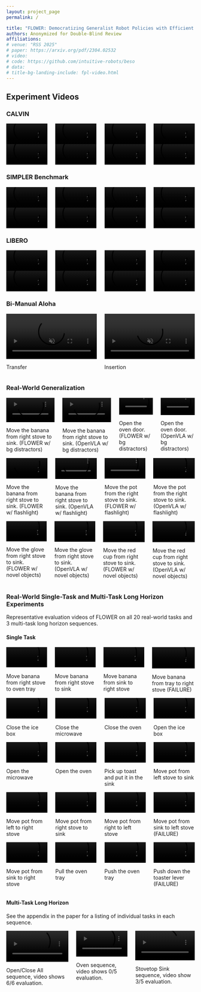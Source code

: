 ```yaml
---
layout: project_page
permalink: /

title: "FLOWER: Democratizing Generalist Robot Policies with Efficient Vision-Language-Action Flow Policies"
authors: Anonymized for Double-Blind Review
affiliations:
# venue: "RSS 2025"
# paper: https://arxiv.org/pdf/2304.02532
# video:
# code: https://github.com/intuitive-robots/beso
# data:
# title-bg-landing-include: fpl-video.html
---
```


## Experiment Videos

### CALVIN

<div class="columns is-full is-centered has-text-centered">
    <div class="column is-four-fifths">
        <div class="column is-full columns is-centered">
            <div class="column is-one-quarter">
                <video width="100%" autoplay muted loop playsinline>
                    <source src="./static/video/fpl-vids/calvin/long_horizon_sequence_2_30000.mp4">
                </video>
            </div>
            <div class="column is-one-quarter">
                <video width="100%" autoplay muted loop playsinline>
                    <source src="./static/video/fpl-vids/calvin/long_horizon_sequence_1_30000.mp4">
                </video>
            </div>
            <div class="column is-one-quarter">
                <video width="100%" autoplay muted loop playsinline>
                    <source src="./static/video/fpl-vids/calvin/long_horizon_sequence_3_30000.mp4">
                </video>
            </div>
            <div class="column is-one-quarter">
                <video width="100%" autoplay muted loop playsinline>
                    <source src="./static/video/fpl-vids/calvin/long_horizon_sequence_0_30000.mp4">
                </video>
            </div>
        </div>
        <div class="column is-full columns is-centered">
            <div class="column is-one-quarter">
                <video width="100%" autoplay muted loop playsinline>
                    <source src="./static/video/fpl-vids/calvin/long_horizon_sequence_7_30000.mp4">
                </video>
            </div>
            <div class="column is-one-quarter">
                <video width="100%" autoplay muted loop playsinline>
                    <source src="./static/video/fpl-vids/calvin/long_horizon_sequence_5_30000.mp4">
                </video>
            </div>
            <div class="column is-one-quarter">
                <video width="100%" autoplay muted loop playsinline>
                    <source src="./static/video/fpl-vids/calvin/long_horizon_sequence_4_30000.mp4">
                </video>
            </div>
            <div class="column is-one-quarter">
                <video width="100%" autoplay muted loop playsinline>
                    <source src="./static/video/fpl-vids/calvin/long_horizon_sequence_6_30000.mp4">
                </video>
            </div>
        </div>
    </div>
</div>

<!-- | Train→Test          | Method          | 1     | 2     | 3     | 4     | 5     | Avg. Len.       |
|---------------------|-----------------|-------|-------|-------|-------|-------|----------------|
| **ABC→D**           | Diff-P-CNN      | 63.5% | 35.3% | 19.4% | 10.7% | 6.4%  | 1.35±0.05      |
|                     | MDT             | 63.1% | 42.9% | 24.7% | 15.1% | 9.1%  | 1.55           |
|                     | RoboFlamingo    | 82.4% | 61.9% | 46.6% | 33.1% | 23.5% | 2.47           |
|                     | GR-1            | 85.4% | 71.2% | 59.6% | 49.7% | 40.1% | 3.06           |
|                     | 3DDA            | 93.8% | 80.3% | 66.2% | 53.3% | 41.2% | 3.35           |
|                     | VPP             | 95.7% | 91.2% | 86.3% | 81.0% | 75.0% | 4.29           |
|                     | Seer            | 96.3% | 91.6% | 86.1% | 80.3% | 74.0% | 4.28           |
|                     | **FLOWER (ours)** | **99.3%** | **96.0%** | **90.3%** | **82.3%** | **75.5%** | **4.44±0.04** |
| **ABCD→D**          | Diff-P-CNN      | 86.3% | 72.7% | 60.1% | 51.2% | 41.7% | 3.16±0.06      |
|                     | RoboFlamingo    | 96.4% | 89.6% | 82.4% | 74.0% | 66.0% | 4.09           |
|                     | GR-1            | 94.9% | 89.6% | 84.4% | 78.9% | 73.1% | 4.21           |
|                     | MDT             | 98.6% | 95.8% | 91.6% | 86.2% | 80.1% | 4.52±0.02      |
|                     | **FLOWER (ours)** | **98.9%** | **96.7%** | **93.9%** | **90.2%** | **85.5%** | **4.62±0.03** |

**Table:** *Experimental Results for the CALVIN ABCD and ABC settings.*  -->

### SIMPLER Benchmark

<div class="columns is-full is-centered has-text-centered">
    <div class="column is-four-fifths">
        <div class="column is-full columns is-centered">
            <div class="column is-one-quarter">
                <video width="100%" autoplay muted loop playsinline>
                    <source src="./static/video/fpl-vids/fpl_vids_simpler/Baked_sc1_staging_objaverse_cabinet2_h870/arm_pd_ee_delta_pose_align_interpolate_by_planner_gripper_pd_joint_target_delta_pos_interpolate_by_planner/GraspSingleOpenedCokeCanInScene-v0_upright_True/rob_0.35_0.2_rot_0.000_-0.000_3.142_rgb_overlay_None/success_obj_-0.1775_0.2_n_lift_significant_69_consec_grasp_True_grasped_True.mp4">
                </video>
            </div>
            <div class="column is-one-quarter">
                <video width="100%" autoplay muted loop playsinline>
                    <source src="./static/video/fpl-vids/fpl_vids_simpler/bridge_table_1_v1/arm_pd_ee_target_delta_pose_align2_gripper_pd_joint_pos/PutSpoonOnTableClothInScene-v0/rob_0.147_0.028_rot_0.000_-0.000_3.142_rgb_overlay_bridge_real_eval_1/success_obj_episode_17_moved_correct_obj_True_moved_wrong_obj_False_is_src_obj_grasped_True_consecutive_grasp_True_src_on_target_True.mp4">
                </video>
            </div>
            <div class="column is-one-quarter">
                <video width="100%" autoplay muted loop playsinline>
                    <source src="./static/video/fpl-vids/fpl_vids_simpler/modern_bedroom_no_roof/arm_pd_ee_delta_pose_align_interpolate_by_planner_gripper_pd_joint_target_delta_pos_interpolate_by_planner/CloseMiddleDrawerCustomInScene-v0_shader_dir_rt/rob_0.85_-0.2_rot_0.000_-0.000_3.142_rgb_overlay_None/success_obj_0.0_0.0_qpos_0.011.mp4">
                </video>
            </div>
            <div class="column is-one-quarter">
                <video width="100%" autoplay muted loop playsinline>
                    <source src="./static/video/fpl-vids/fpl_vids_simpler/frl_apartment_stage_simple/arm_pd_ee_delta_pose_align_interpolate_by_planner_gripper_pd_joint_target_delta_pos_interpolate_by_planner/CloseBottomDrawerCustomInScene-v0_shader_dir_rt_station_name_mk_station3/rob_0.65_0.2_rot_0.000_-0.000_3.142_rgb_overlay_None/success_obj_0.0_0.0_qpos_0.000.mp4">
                </video>
            </div>
        </div>
        <div class="column is-full columns is-centered">
            <div class="column is-one-quarter">
                <video width="100%" autoplay muted loop playsinline>
                    <source src="./static/video/fpl-vids/fpl_vids_simpler/bridge_table_1_v2/arm_pd_ee_target_delta_pose_align2_gripper_pd_joint_pos/PutEggplantInBasketScene-v0/rob_0.127_0.06_rot_0.000_-0.000_3.142_rgb_overlay_bridge_sink/success_obj_episode_6_moved_correct_obj_True_moved_wrong_obj_False_is_src_obj_grasped_True_consecutive_grasp_True_src_on_target_True.mp4">
                </video>
            </div>
            <div class="column is-one-quarter">
                <video width="100%" autoplay muted loop playsinline>
                    <source src="./static/video/fpl-vids/fpl_vids_simpler/bridge_table_1_v1/arm_pd_ee_target_delta_pose_align2_gripper_pd_joint_pos/PutCarrotOnPlateInScene-v0/rob_0.147_0.028_rot_0.000_-0.000_3.142_rgb_overlay_bridge_real_eval_1/success_obj_episode_6_moved_correct_obj_True_moved_wrong_obj_False_is_src_obj_grasped_True_consecutive_grasp_True_src_on_target_True.mp4">
                </video>
            </div>
            <div class="column is-one-quarter">
                <video width="100%" autoplay muted loop playsinline>
                    <source src="./static/video/fpl-vids/fpl_vids_simpler/google_pick_coke_can_1_v4_alt_background/arm_pd_ee_delta_pose_align_interpolate_by_planner_gripper_pd_joint_target_delta_pos_interpolate_by_planner/GraspSingleOpenedCokeCanInScene-v0_upright_True/rob_0.35_0.2_rot_0.000_-0.000_3.142_rgb_overlay_None/success_obj_-0.35_0.31_n_lift_significant_63_consec_grasp_True_grasped_True.mp4">
                </video>
            </div>
            <div class="column is-one-quarter">
                <video width="100%" autoplay muted loop playsinline>
                    <source src="./static/video/fpl-vids/fpl_vids_simpler/google_pick_coke_can_1_v4_alt_background/arm_pd_ee_delta_pose_align_interpolate_by_planner_gripper_pd_joint_target_delta_pos_interpolate_by_planner/MoveNearGoogleInScene-v0/rob_0.35_0.21_rot_0.000_-0.000_3.052_rgb_overlay_None/success_obj_episode_24_all_obj_keep_height_True_moved_correct_obj_True_moved_wrong_obj_False_near_tgt_obj_True_is_closest_to_tgt_True.mp4">
                </video>
            </div>
        </div>
    </div>
</div>


<!-- | Method                       | Open/Close Drawer | Move Near        | Open Top Drawer and Place Apple | Pick Coke Can    | Average          |
|------------------------------|-------------------|------------------|---------------------------------|------------------|------------------|
| RT-1-X                       | **59.7**          | 31.7             | **21.3**                        | **56.7**         | **42.4**         |
| Octo                         | 22.7              | 4.2              | 0.0                             | 17.0             | 11.0             |
| CrossFormer                  | 0.5               | 4.6              | 0.0                             | 0.0              | 1.3              |
| OpenVLA                      | 35.6              | **46.2**         | 0.0                             | 16.3             | 24.5             |
| **FLOWER Cross-X Pret**      | 30.4              | 32.7             | 2.0                             | 35.8             | 25.2             |
| **FLOWER Delta EEF Pret**    | 31.7              | **46.3**         | 0.5                             | 50.2             | 32.2             |

**Table:** *Experimental Results for the SIMPLER Google Robot Benchmark.* 

| Method                      | Put Carrot on Plate | Spoon on Towel | Stack the Blocks | Eggplant in Yellow Basket | Average |
|-----------------------------|---------------------|----------------|------------------|---------------------------|---------|
| RT-1-X                      | 4                   | 0              | 0                | 0                         | 1.1     |
| Octo                        | 8                   | 12             | 0                | 43                        | 16      |
| CrossFormer                 | 15                  | 15             | 0                | 92                        | 30      |
| OpenVLA                     | 0                   | 0              | 0                | 4                         | 1.0     |
| **FLOWER Cross-X Pret**     | 13                  | **71**         | **8**            | 88                        | **45**  |
| **FLOWER Delta EEF Pret**   | **25**              | 33             | 0                | **100**                   | **40**  |

**Table:** *Experimental Results for the SIMPLER Bridge Benchmark.* -->


### LIBERO

<div class="columns is-full is-centered has-text-centered">
    <div class="column is-four-fifths">
        <div class="column is-full columns is-centered">
            <div class="column is-one-quarter">
                <video width="100%" autoplay muted loop playsinline>
                    <source src="./static/video/fpl-vids/libero/libero_10_22_onk9_p3_videos/video.mp4">
                </video>
            </div>
            <div class="column is-one-quarter">
                <video width="100%" autoplay muted loop playsinline>
                    <source src="./static/video/fpl-vids/libero/libero_10_22_onk9_p1_videos/video.mp4">
                </video>
            </div>
            <div class="column is-one-quarter">
                <video width="100%" autoplay muted loop playsinline>
                    <source src="./static/video/fpl-vids/libero/libero_10_22_onk9_p0_videos/video.mp4">
                </video>
            </div>
            <div class="column is-one-quarter">
                <video width="100%" autoplay muted loop playsinline>
                    <source src="./static/video/fpl-vids/libero/libero_10_22_onk9_p2_videos/video.mp4">
                </video>
            </div>
        </div>
        <div class="column is-full columns is-centered">
            <div class="column is-one-quarter">
                <video width="100%" autoplay muted loop playsinline>
                    <source src="./static/video/fpl-vids/libero/libero_10_22_onk9_p5_videos/video.mp4">
                </video>
            </div>
            <div class="column is-one-quarter">
                <video width="100%" autoplay muted loop playsinline>
                    <source src="./static/video/fpl-vids/libero/libero_10_22_onk9_p7_videos/video.mp4">
                </video>
            </div>
            <div class="column is-one-quarter">
                <video width="100%" autoplay muted loop playsinline>
                    <source src="./static/video/fpl-vids/libero/libero_10_22_onk9_p6_videos/video.mp4">
                </video>
            </div>
            <div class="column is-one-quarter">
                <video width="100%" autoplay muted loop playsinline>
                    <source src="./static/video/fpl-vids/libero/libero_10_22_onk9_p4_videos/video.mp4">
                </video>
            </div>
        </div>
    </div>
</div>

<!-- | Method        | Spatial      | Object       | Goal         | Long         | 90           | Avg          |
|---------------|---------------------|---------------------|---------------------|---------------------|---------------------|---------------------|
| Diff-P-CNN    | 78.3 ± 1.1%         | 92.5 ± 0.7%         | 68.3 ± 1.2%         | 50.5 ± 1.3%         | -                   | 72.4 ± 0.7%         |
| Octo          | 78.9 ± 1.0%         | 85.7 ± 0.9%         | 84.6 ± 0.9%         | 51.1 ± 1.3%         | -                   | 75.1 ± 0.6%         |
| OpenVLA       | 88.4 ± 0.8%         | 88.4 ± 0.8%         | 79.2 ± 1.0%         | 53.7 ± 1.3%         | -                   | 76.5 ± 0.6%         |
| Baku          | -                   | -                   | -                   | 86.0                | 90.0                | -                   |
| **FLOWER**    | **97.1 ± 2.1%**     | **96.7 ± 0.4%**     | **95.6 ± 0.6%**     | **93.5 ± 2.0%**     | **93.2 ± 1.2%**     | **95.7 ± 0.7%**     |

**Table:** *Experimental Results for the LIBERO benchmark. Average without LIBERO-90.* -->



### Bi-Manual Aloha

<div class="columns is-full is-centered has-text-centered">
    <div class="column is-four-fifths">
        <div class="column is-full columns is-centered">
            <div class="column is-half">
                <video width="100%" autoplay muted loop playsinline>
                    <source src="./static/video/aloha-sim/transfer_5.mp4">
                </video>
                <p>Transfer</p>
            </div>
            <div class="column is-half">
                <video width="100%" autoplay muted loop playsinline>
                    <source src="./static/video/aloha-sim/insertion_5.mp4">
                </video>
                <p>Insertion</p>
            </div>
        </div>
    </div>
</div>

<!-- <div class="columns is-centered">
    <img src="./static/image/bimanual_aloha.png" alt="ALOHA results" class="column is-two-thirds">
</div>

**Figure:** *Experimental Results for the Aloha Simulation Tasks.* -->

### Real-World Generalization

<div class="columns is-full is-centered has-text-centered">
    <div class="column is-full">
        <div class="column is-full columns is-centered">
            <div class="column is-one-quarter">
                <video width="100%" autoplay muted loop playsinline>
                    <source src="./static/video/real_bg_distractor/flower/banana_from_right_stove_to_sink/primary_camera.mp4">
                </video>
                <p>Move the banana from right stove to sink. (FLOWER w/ bg distractors)</p>
            </div>
            <div class="column is-one-quarter">
                <video width="100%" autoplay muted loop playsinline>
                    <source src="./static/video/real_bg_distractor/openvla/banana_from_right_stove_to_sink/primary_camera.mp4">
                </video>
                <p>Move the banana from right stove to sink. (OpenVLA w/ bg distractors)</p>
            </div>
            <div class="column is-one-quarter">
                <video width="100%" autoplay muted loop playsinline>
                    <source src="./static/video/real_bg_distractor/flower/open_oven/primary_camera.mp4">
                </video>
                <p>Open the oven door. (FLOWER w/ bg distractors)</p>
            </div>
            <div class="column is-one-quarter">
                <video width="100%" autoplay muted loop playsinline>
                    <source src="./static/video/real_bg_distractor/openvla/open_oven/primary_camera.mp4">
                </video>
                <p>Open the oven door. (OpenVLA w/ bg distractors)</p>
            </div>
        </div>
        <div class="column is-full columns is-centered">
            <div class="column is-one-quarter">
                <video width="100%" autoplay muted loop playsinline>
                    <source src="./static/video/real_flashlight/flower/banana_from_right_stove_to_sink/primary_camera.mp4">
                </video>
                <p>Move the banana from right stove to sink. (FLOWER w/ flashlight)</p>
            </div>
            <div class="column is-one-quarter">
                <video width="100%" autoplay muted loop playsinline>
                    <source src="./static/video/real_flashlight/openvla/banana_from_right_stove_to_sink/primary_camera.mp4">
                </video>
                <p>Move the banana from right stove to sink. (OpenVLA w/ flashlight)</p>
            </div>
            <div class="column is-one-quarter">
                <video width="100%" autoplay muted loop playsinline>
                    <source src="./static/video/real_flashlight/flower/pot_from_right_stove_to_sink/primary_camera.mp4">
                </video>
                <p>Move the pot from the right stove to sink. (FLOWER w/ flashlight)</p>
            </div>
            <div class="column is-one-quarter">
                <video width="100%" autoplay muted loop playsinline>
                    <source src="./static/video/real_flashlight/openvla/pot_from_right_stove_to_sink/primary_camera.mp4">
                </video>
                <p>Move the pot from the right stove to sink. (OpenVLA w/ flashlight)</p>
            </div>
        </div>
        <div class="column is-full columns is-centered">
            <div class="column is-one-quarter">
                <video width="100%" autoplay muted loop playsinline>
                    <source src="./static/video/real_novel/novel_flower/Move the glove from right stove to sink/primary_camera.mp4">
                </video>
                <p>Move the glove from right stove to sink. (FLOWER w/ novel objects)</p>
            </div>
            <div class="column is-one-quarter">
                <video width="100%" autoplay muted loop playsinline>
                    <source src="./static/video/real_novel/novel_openvla/Move the glove from right stove to sink/primary_camera.mp4">
                </video>
                <p>Move the glove from right stove to sink. (OpenVLA w/ novel objects)</p>
            </div>
            <div class="column is-one-quarter">
                <video width="100%" autoplay muted loop playsinline>
                    <source src="./static/video/real_novel/novel_flower/Move the red cup from right stove to sink/primary_camera.mp4">
                </video>
                <p>Move the red cup from right stove to sink. (FLOWER w/ novel objects)</p>
            </div>
            <div class="column is-one-quarter">
                <video width="100%" autoplay muted loop playsinline>
                    <source src="./static/video/real_novel/novel_openvla/Move the red cup from right stove to sink/primary_camera.mp4">
                </video>
                <p>Move the red cup from right stove to sink. (OpenVLA w/ novel objects)</p>
            </div>
        </div>
    </div>
</div>

### Real-World Single-Task and Multi-Task Long Horizon Experiments

Representative evaluation videos of FLOWER on all 20 real-world tasks and 3 multi-task long horizon sequences.

#### Single Task

<div class="columns is-full is-centered has-text-centered">
    <div class="column is-full">
        <div class="column is-full columns is-centered">
            <div class="column is-one-quarter">
                <video width="100%" autoplay muted loop playsinline>
                    <source src="./static/video/real_vids/banana_from_right_stove_to_oven_tray/primary_camera.mp4">
                </video>
                <p>Move banana from right stove to oven tray</p>
            </div>
            <div class="column is-one-quarter">
                <video width="100%" autoplay muted loop playsinline>
                    <source src="./static/video/real_vids/banana_from_right_stove_to_sink/primary_camera.mp4">
                </video>
                <p>Move banana from right stove to sink</p>
            </div>
            <div class="column is-one-quarter">
                <video width="100%" autoplay muted loop playsinline>
                    <source src="./static/video/real_vids/banana_from_sink_to_right_stove/primary_camera.mp4">
                </video>
                <p>Move banana from sink to right stove</p>
            </div>
            <div class="column is-one-quarter">
                <video width="100%" autoplay muted loop playsinline>
                    <source src="./static/video/real_vids/banana_from_tray_to_right_stove/primary_camera.mp4">
                </video>
                <p>Move banana from tray to right stove (FAILURE)</p>
            </div>
        </div>
        <div class="column is-full columns is-centered">
            <div class="column is-one-quarter">
                <video width="100%" autoplay muted loop playsinline>
                    <source src="./static/video/real_vids/close_ice/primary_camera.mp4">
                </video>
                <p>Close the ice box</p>
            </div>
            <div class="column is-one-quarter">
                <video width="100%" autoplay muted loop playsinline>
                    <source src="./static/video/real_vids/close_microwave/primary_camera.mp4">
                </video>
                <p>Close the microwave</p>
            </div>
            <div class="column is-one-quarter">
                <video width="100%" autoplay muted loop playsinline>
                    <source src="./static/video/real_vids/close_oven/primary_camera.mp4">
                </video>
                <p>Close the oven</p>
            </div>
            <div class="column is-one-quarter">
                <video width="100%" autoplay muted loop playsinline>
                    <source src="./static/video/real_vids/open_ice/primary_camera.mp4">
                </video>
                <p>Open the ice box</p>
            </div>
        </div>
        <div class="column is-full columns is-centered">
            <div class="column is-one-quarter">
                <video width="100%" autoplay muted loop playsinline>
                    <source src="./static/video/real_vids/open_microwave/primary_camera.mp4">
                </video>
                <p>Open the microwave</p>
            </div>
            <div class="column is-one-quarter">
                <video width="100%" autoplay muted loop playsinline>
                    <source src="./static/video/real_vids/open_oven/primary_camera.mp4">
                </video>
                <p>Open the oven</p>
            </div>
            <div class="column is-one-quarter">
                <video width="100%" autoplay muted loop playsinline>
                    <source src="./static/video/real_vids/pickup_toast_and_put_to_sink/primary_camera.mp4">
                </video>
                <p>Pick up toast and put it in the sink</p>
            </div>
            <div class="column is-one-quarter">
                <video width="100%" autoplay muted loop playsinline>
                    <source src="./static/video/real_vids/pot_from_left_stove_to_sink/primary_camera.mp4">
                </video>
                <p>Move pot from left stove to sink</p>
            </div>
        </div>
        <div class="column is-full columns is-centered">
            <div class="column is-one-quarter">
                <video width="100%" autoplay muted loop playsinline>
                    <source src="./static/video/real_vids/pot_from_left_to_right_stove/primary_camera.mp4">
                </video>
                <p>Move pot from left to right stove</p>
            </div>
            <div class="column is-one-quarter">
                <video width="100%" autoplay muted loop playsinline>
                    <source src="./static/video/real_vids/pot_from_right_stove_to_sink/primary_camera.mp4">
                </video>
                <p>Move pot from right stove to sink</p>
            </div>
            <div class="column is-one-quarter">
                <video width="100%" autoplay muted loop playsinline>
                    <source src="./static/video/real_vids/pot_from_right_to_left_stove/primary_camera.mp4">
                </video>
                <p>Move pot from right to left stove</p>
            </div>
            <div class="column is-one-quarter">
                <video width="100%" autoplay muted loop playsinline>
                    <source src="./static/video/real_vids/pot_from_sink_to_left_stove/primary_camera.mp4">
                </video>
                <p>Move pot from sink to left stove (FAILURE)</p>
            </div>
        </div>
        <div class="column is-full columns is-centered">
            <div class="column is-one-quarter">
                <video width="100%" autoplay muted loop playsinline>
                    <source src="./static/video/real_vids/pot_from_sink_to_right_stove/primary_camera.mp4">
                </video>
                <p>Move pot from sink to right stove</p>
            </div>
            <div class="column is-one-quarter">
                <video width="100%" autoplay muted loop playsinline>
                    <source src="./static/video/real_vids/pull_oven_tray/primary_camera.mp4">
                </video>
                <p>Pull the oven tray</p>
            </div>
            <div class="column is-one-quarter">
                <video width="100%" autoplay muted loop playsinline>
                    <source src="./static/video/real_vids/push_oven_tray/primary_camera.mp4">
                </video>
                <p>Push the oven tray</p>
            </div>
            <div class="column is-one-quarter">
                <video width="100%" autoplay muted loop playsinline>
                    <source src="./static/video/real_vids/push_toaster_lever/primary_camera.mp4">
                </video>
                <p>Push down the toaster lever (FAILURE)</p>
            </div>
        </div>
    </div>
</div>

#### Multi-Task Long Horizon

See the appendix in the paper for a listing of individual tasks in each sequence.

<div class="columns is-full is-centered has-text-centered">
    <div class="column is-full">
        <div class="column is-full columns is-centered">
            <div class="column is-one-third">
                <video width="100%" autoplay muted loop playsinline>
                    <source src="./static/video/real_vids/sequence_open_close_all_100.mp4">
                </video>
                <p>Open/Close All sequence, video shows 6/6 evaluation.</p>
            </div>
            <div class="column is-one-third">
                <video width="100%" autoplay muted loop playsinline>
                    <source src="./static/video/real_vids/sequence_oven_200.mp4">
                </video>
                <p>Oven sequence, video shows 0/5 evaluation.</p>
            </div>
            <div class="column is-one-third">
                <video width="100%" autoplay muted loop playsinline>
                    <source src="./static/video/real_vids/sequence_stovetop_sink_152.mp4">
                </video>
                <p>Stovetop Sink sequence, video show 3/5 evaluation.</p>
            </div>
        </div>
    </div>
</div>